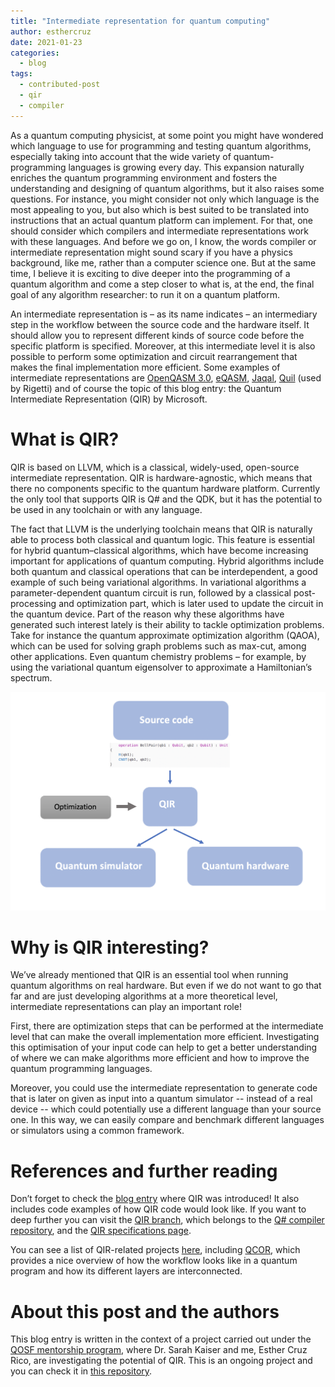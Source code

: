 ```yaml
---
title: "Intermediate representation for quantum computing"
author: esthercruz
date: 2021-01-23
categories:
  - blog
tags:
  - contributed-post
  - qir
  - compiler
---
```


As a quantum computing physicist, at some point you might have wondered which language to use for programming and testing quantum algorithms, especially taking into account that the wide variety of quantum-programming languages is growing every day. This expansion naturally enriches the quantum programming environment and fosters the understanding and designing of quantum algorithms, but it also raises some questions. For instance, you might consider not only which language is the most appealing to you, but also which is best suited to be translated into instructions that an actual quantum platform can implement. For that, one should consider which compilers and intermediate representations work with these languages. And before we go on, I know, the words compiler or intermediate representation might sound scary if you have a physics background, like me, rather than a computer science one. But at the same time, I believe it is exciting to dive deeper into the programming of a quantum algorithm and come a step closer to what is, at the end, the final goal of any algorithm researcher: to run it on a quantum platform.

An intermediate representation is – as its name indicates – an intermediary step in the workflow between the source code and the hardware itself. It should allow you to represent different kinds of source code before the specific platform is specified. Moreover, at this intermediate level it is also possible to perform some optimization and circuit rearrangement that makes the final implementation more efficient. Some examples of intermediate representations are [OpenQASM 3.0](https://github.com/QISKit/openqasm), [eQASM](https://arxiv.org/pdf/1808.02449.pdf), [Jaqal](https://www.sandia.gov/quantum/Projects/quantum_assembly_spec.pdf), [Quil](https://github.com/rigetti/quil) (used by Rigetti) and of course the topic of this blog entry: the Quantum Intermediate Representation (QIR) by Microsoft. 

# What is QIR?

QIR is based on LLVM, which is a classical, widely-used, open-source intermediate representation. QIR is hardware-agnostic, which means that there no components specific to the quantum hardware platform. Currently the only tool that supports QIR is Q# and the QDK, but it has the potential to be used in any toolchain or with any language.
 
The fact that LLVM is the underlying toolchain means that QIR is naturally able to process both classical and quantum logic. This feature is essential for hybrid quantum–classical algorithms, which have become increasing important for applications of quantum computing. Hybrid algorithms include both quantum and classical operations that can be interdependent, a good example of such being variational algorithms. In variational algorithms a parameter-dependent quantum circuit is run, followed by a classical post-processing and optimization part, which is later used to update the circuit in the quantum device. Part of the reason why these algorithms have generated such interest lately is their ability to tackle optimization problems. Take for instance the quantum approximate optimization algorithm (QAOA), which can be used for solving graph problems such as max-cut, among other applications. Even quantum chemistry problems – for example, by using the variational quantum eigensolver to approximate a Hamiltonian’s spectrum.

![QIR workflow](/assets/images/qir_diagram.png)

# Why is QIR interesting?
 
We’ve already mentioned that QIR is an essential tool when running quantum algorithms on real hardware. But even if we do not want to go that far and are just developing algorithms at a more theoretical level, intermediate representations can play an important role! 

First, there are optimization steps that can be performed at the intermediate level that can make the overall implementation more efficient. Investigating this optimisation of your input code can help to get a better understanding of where we can make algorithms more efficient and how to improve the quantum programming languages. 

Moreover, you could use the intermediate representation to generate code that is later on given as input into a quantum simulator -- instead of a real device -- which could potentially use a different language than your source one. In this way, we can easily compare and benchmark different languages or simulators using a common framework.

# References and further reading

Don’t forget to check the [blog entry](https://devblogs.microsoft.com/qsharp/introducing-quantum-intermediate-representation-qir/) where QIR was introduced! It also includes code examples of how QIR code would look like. If you want to deep further you can visit the [QIR branch](https://github.com/microsoft/qsharp-compiler/tree/feature/qir), which belongs to the [Q# compiler repository](https://github.com/microsoft/qsharp-compiler), and the [QIR specifications page](https://github.com/microsoft/qsharp-language/tree/main/Specifications/QIR).

You can see a list of QIR-related projects [here](https://github.com/microsoft/qsharp-language/blob/main/Specifications/QIR/List.md), including [QCOR](https://qcor.ornl.gov/), which provides a nice overview of how the workflow looks like in a quantum program and how its different layers are interconnected.


# About this post and the authors

This blog entry is written in the context of a project carried out under the [QOSF mentorship program](https://qosf.org/qc_mentorship/), where Dr. Sarah Kaiser and me, Esther Cruz Rico, are investigating the potential of QIR. This is an ongoing project and you can check it in [this repository](https://github.com/esthercruz/qosf_mentorship_project). 
